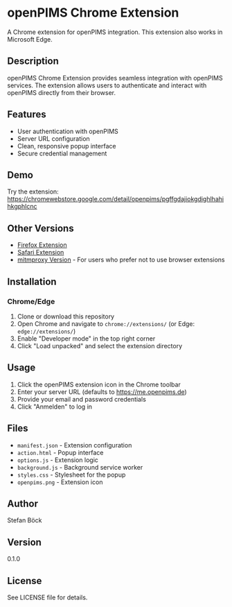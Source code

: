 # openPIMS Chrome Extension

A Chrome extension for openPIMS integration. This extension also works in Microsoft Edge.

## Description

openPIMS Chrome Extension provides seamless integration with openPIMS services. The extension allows users to authenticate and interact with openPIMS directly from their browser.

## Features

- User authentication with openPIMS
- Server URL configuration
- Clean, responsive popup interface
- Secure credential management

## Demo

Try the extension: https://chromewebstore.google.com/detail/openpims/pgffgdajiokgdighlhahihkgphlcnc

## Other Versions

- [Firefox Extension](https://github.com/openpims/firefox)
- [Safari Extension](https://github.com/openpims/safari)
- [mitmproxy Version](https://github.com/openpims/mitmproxy) - For users who prefer not to use browser extensions

## Installation

### Chrome/Edge
1. Clone or download this repository
2. Open Chrome and navigate to `chrome://extensions/` (or Edge: `edge://extensions/`)
3. Enable "Developer mode" in the top right corner
4. Click "Load unpacked" and select the extension directory

## Usage

1. Click the openPIMS extension icon in the Chrome toolbar
2. Enter your server URL (defaults to https://me.openpims.de)
3. Provide your email and password credentials
4. Click "Anmelden" to log in

## Files

- `manifest.json` - Extension configuration
- `action.html` - Popup interface
- `options.js` - Extension logic
- `background.js` - Background service worker
- `styles.css` - Stylesheet for the popup
- `openpims.png` - Extension icon

## Author

Stefan Böck

## Version

0.1.0

## License

See LICENSE file for details.